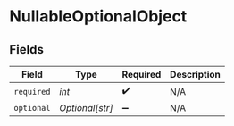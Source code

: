 # NullableOptionalObject


## Fields

| Field              | Type               | Required           | Description        |
| ------------------ | ------------------ | ------------------ | ------------------ |
| `required`         | *int*              | :heavy_check_mark: | N/A                |
| `optional`         | *Optional[str]*    | :heavy_minus_sign: | N/A                |
